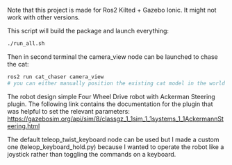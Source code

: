 Note that this project is made for Ros2 Kilted + Gazebo Ionic. It might not work with other versions.


This script will build the package and launch everything:
```bash
./run_all.sh
```

Then in second terminal the camera_view node can be launched to chase the cat:
```bash
ros2 run cat_chaser camera_view
# you can either manually position the existing cat model in the world or use your own 3d cat model
```

The robot design simple Four Wheel Drive robot with Ackerman Steering plugin.
The following link contains the documentation for the plugin that was helpful to set the relevant parameters:
https://gazebosim.org/api/sim/8/classgz_1_1sim_1_1systems_1_1AckermannSteering.html

The default teleop_twist_keyboard node can be used but I made a custom one (teleop_keyboard_hold.py) because I wanted to operate the robot like a joystick rather than toggling the commands on a keyboard.
